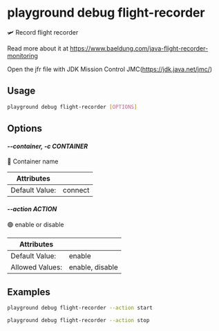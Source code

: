 # playground debug flight-recorder

🛩️ Record flight recorder  
  
Read more about it at https://www.baeldung.com/java-flight-recorder-monitoring  
  
Open the jfr file with JDK Mission Control JMC(https://jdk.java.net/jmc/)

## Usage

```bash
playground debug flight-recorder [OPTIONS]
```

## Options

#### *--container, -c CONTAINER*

🐳 Container name

| Attributes      | &nbsp;
|-----------------|-------------
| Default Value:  | connect

#### *--action ACTION*

🟢 enable or disable

| Attributes      | &nbsp;
|-----------------|-------------
| Default Value:  | enable
| Allowed Values: | enable, disable

## Examples

```bash
playground debug flight-recorder --action start
```

```bash
playground debug flight-recorder --action stop
```


